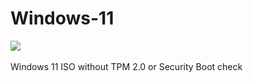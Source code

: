 # Windows-11
<img src="https://github.com/daviiid99/Windows-10X-Builds/blob/main/Sources/logo.png">
<br/>
<br/>
Windows 11 ISO without TPM 2.0 or Security Boot check
